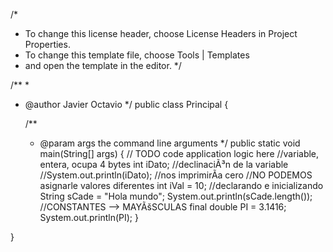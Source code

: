 /*
 * To change this license header, choose License Headers in Project Properties.
 * To change this template file, choose Tools | Templates
 * and open the template in the editor.
 */

/**
 *
 * @author Javier Octavio
 */
public class Principal {

    /**
     * @param args the command line arguments
     */
    public static void main(String[] args) {
        // TODO code application logic here
        //variable, entera, ocupa 4 bytes
        int iDato; //declinaciÃ³n de la variable
        //System.out.println(iDato); //nos imprimirÃ­a cero
                      //NO PODEMOS asignarle valores diferentes
        int iVal = 10; //declarando e inicializando
        String sCade = "Hola mundo";
        System.out.println(sCade.length());
        //CONSTANTES --> MAYÃšSCULAS
        final double PI = 3.1416;
        System.out.println(PI);
    }
    
}

